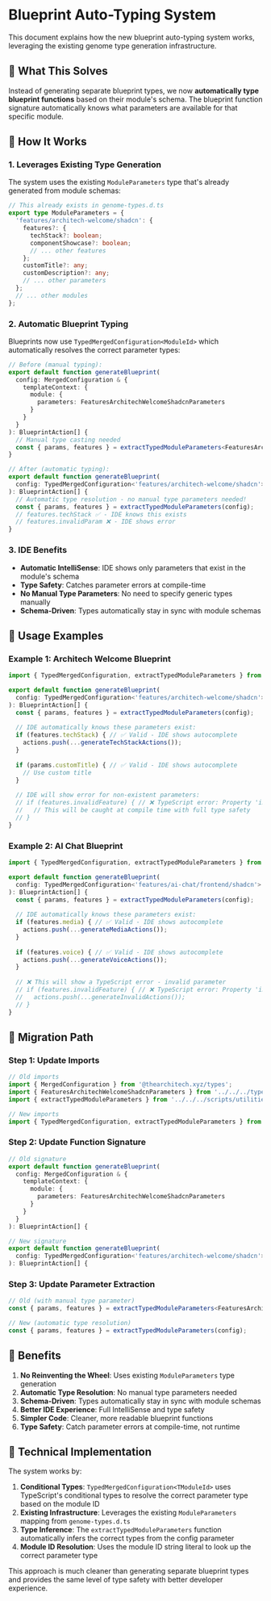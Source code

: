 # Blueprint Auto-Typing System

This document explains how the new blueprint auto-typing system works, leveraging the existing genome type generation infrastructure.

## 🎯 What This Solves

Instead of generating separate blueprint types, we now **automatically type blueprint functions** based on their module's schema. The blueprint function signature automatically knows what parameters are available for that specific module.

## 🔧 How It Works

### 1. **Leverages Existing Type Generation**

The system uses the existing `ModuleParameters` type that's already generated from module schemas:

```typescript
// This already exists in genome-types.d.ts
export type ModuleParameters = {
  'features/architech-welcome/shadcn': {
    features?: {
      techStack?: boolean;
      componentShowcase?: boolean;
      // ... other features
    };
    customTitle?: any;
    customDescription?: any;
    // ... other parameters
  };
  // ... other modules
};
```

### 2. **Automatic Blueprint Typing**

Blueprints now use `TypedMergedConfiguration<ModuleId>` which automatically resolves the correct parameter types:

```typescript
// Before (manual typing):
export default function generateBlueprint(
  config: MergedConfiguration & { 
    templateContext: { 
      module: { 
        parameters: FeaturesArchitechWelcomeShadcnParameters 
      } 
    } 
  }
): BlueprintAction[] {
  // Manual type casting needed
  const { params, features } = extractTypedModuleParameters<FeaturesArchitechWelcomeShadcnParameters>(config);
}

// After (automatic typing):
export default function generateBlueprint(
  config: TypedMergedConfiguration<'features/architech-welcome/shadcn'>
): BlueprintAction[] {
  // Automatic type resolution - no manual type parameters needed!
  const { params, features } = extractTypedModuleParameters(config);
  // features.techStack ✅ - IDE knows this exists
  // features.invalidParam ❌ - IDE shows error
}
```

### 3. **IDE Benefits**

- **Automatic IntelliSense**: IDE shows only parameters that exist in the module's schema
- **Type Safety**: Catches parameter errors at compile-time
- **No Manual Type Parameters**: No need to specify generic types manually
- **Schema-Driven**: Types automatically stay in sync with module schemas

## 🚀 Usage Examples

### Example 1: Architech Welcome Blueprint

```typescript
import { TypedMergedConfiguration, extractTypedModuleParameters } from '../../../types/blueprint-config-types.js';

export default function generateBlueprint(
  config: TypedMergedConfiguration<'features/architech-welcome/shadcn'>
): BlueprintAction[] {
  const { params, features } = extractTypedModuleParameters(config);
  
  // IDE automatically knows these parameters exist:
  if (features.techStack) { // ✅ Valid - IDE shows autocomplete
    actions.push(...generateTechStackActions());
  }
  
  if (params.customTitle) { // ✅ Valid - IDE shows autocomplete
    // Use custom title
  }
  
  // IDE will show error for non-existent parameters:
  // if (features.invalidFeature) { // ❌ TypeScript error: Property 'invalidFeature' does not exist
  //   // This will be caught at compile time with full type safety
  // }
}
```

### Example 2: AI Chat Blueprint

```typescript
import { TypedMergedConfiguration, extractTypedModuleParameters } from '../../../../types/blueprint-config-types.js';

export default function generateBlueprint(
  config: TypedMergedConfiguration<'features/ai-chat/frontend/shadcn'>
): BlueprintAction[] {
  const { params, features } = extractTypedModuleParameters(config);
  
  // IDE automatically knows these parameters exist:
  if (features.media) { // ✅ Valid - IDE shows autocomplete
    actions.push(...generateMediaActions());
  }
  
  if (features.voice) { // ✅ Valid - IDE shows autocomplete
    actions.push(...generateVoiceActions());
  }
  
  // ❌ This will show a TypeScript error - invalid parameter
  // if (features.invalidFeature) { // ❌ TypeScript error: Property 'invalidFeature' does not exist
  //   actions.push(...generateInvalidActions());
  // }
}
```

## 🔄 Migration Path

### Step 1: Update Imports

```typescript
// Old imports
import { MergedConfiguration } from '@thearchitech.xyz/types';
import { FeaturesArchitechWelcomeShadcnParameters } from '../../../types/blueprint-parameters.js';
import { extractTypedModuleParameters } from '../../../scripts/utilities/blueprint-parameter-extractor.js';

// New imports
import { TypedMergedConfiguration, extractTypedModuleParameters } from '../../../types/blueprint-config-types.js';
```

### Step 2: Update Function Signature

```typescript
// Old signature
export default function generateBlueprint(
  config: MergedConfiguration & { 
    templateContext: { 
      module: { 
        parameters: FeaturesArchitechWelcomeShadcnParameters 
      } 
    } 
  }
): BlueprintAction[] {

// New signature
export default function generateBlueprint(
  config: TypedMergedConfiguration<'features/architech-welcome/shadcn'>
): BlueprintAction[] {
```

### Step 3: Update Parameter Extraction

```typescript
// Old (with manual type parameter)
const { params, features } = extractTypedModuleParameters<FeaturesArchitechWelcomeShadcnParameters>(config);

// New (automatic type resolution)
const { params, features } = extractTypedModuleParameters(config);
```

## 🎉 Benefits

1. **No Reinventing the Wheel**: Uses existing `ModuleParameters` type generation
2. **Automatic Type Resolution**: No manual type parameters needed
3. **Schema-Driven**: Types automatically stay in sync with module schemas
4. **Better IDE Experience**: Full IntelliSense and type safety
5. **Simpler Code**: Cleaner, more readable blueprint functions
6. **Type Safety**: Catch parameter errors at compile-time, not runtime

## 🔧 Technical Implementation

The system works by:

1. **Conditional Types**: `TypedMergedConfiguration<TModuleId>` uses TypeScript's conditional types to resolve the correct parameter type based on the module ID
2. **Existing Infrastructure**: Leverages the existing `ModuleParameters` mapping from `genome-types.d.ts`
3. **Type Inference**: The `extractTypedModuleParameters` function automatically infers the correct types from the config parameter
4. **Module ID Resolution**: Uses the module ID string literal to look up the correct parameter type

This approach is much cleaner than generating separate blueprint types and provides the same level of type safety with better developer experience.
